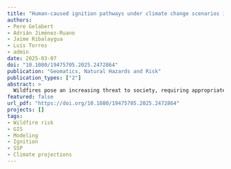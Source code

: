 ```yaml
---
title: "Human-caused ignition pathways under climate change scenarios in Eastern Spain"
authors:
- Pere Gelabert
- Adrián Jiménez-Ruano
- Jaime Ribalaygua
- Luís Torres
- admin
date: 2025-03-07
doi: "10.1080/19475705.2025.2472864"
publication: "Geomatics, Natural Hazards and Risk"
publication_types: ["2"]
abstract: >
  Wildfires pose an increasing threat to society, requiring appropriate approaches to understand the components of risk to design effective mitigation strategies. Under this premise, we present a comprehensive methodology to assess the probability of ignition of human-caused wildfires, one of the key drivers of risk. Our approach combines historical ignition records of fires larger than 5 ha (849 ignitions during 1998–2016) in eastern Spain and geospatial information regarding ignition variables. The method leverages the Random Forest algorithm to train a spatially-explicit model of ignition probability, combining distance to wildland interfaces and roads, population density, fuel types, and daily estimates of dead fuel moisture content (DFMC). The model was applied to outline the spatial pattern of probability under current conditions (2015–2020) and future projections across four Shared Socioeconomic Pathways (SSP1-2.6, 2-4.5, 3-7.0, and 5–8.5). The model achieved satisfactory predictive performance (AUC = 0.76 ± 0.01). We observed a generalized increase in the probability of ignition in all scenarios linked to climate warming decreasing DFMC, except in SSP1-2.6. Furthermore, changes in population density fostered an increase in probability in rural and mountainous areas. Taken together, our findings make an important contribution to fire risk assessment and the development of adaptation strategies under different socioeconomic trends.
featured: false
url_pdf: "https://doi.org/10.1080/19475705.2025.2472864"
projects: []
tags:
- Wildfire risk
- GIS
- Modeling
- Ignition
- SSP
- Climate projections
---
```


